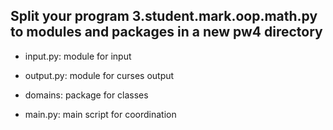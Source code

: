 ## Split your program 3.student.mark.oop.math.py to modules and packages in a new pw4 directory

- input.py: module for input

- output.py: module for curses output

- domains: package for classes

- main.py: main script for coordination
